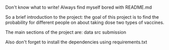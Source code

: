 Don't know what to write! Always find myself bored with README.md

So a brief introduction to the project: the goal of this project is to find the probability for different people on about taking dose two types of vaccines.

The main sections of the project are:
data
src
submission

Also don't forget to install the dependencies using requirements.txt
